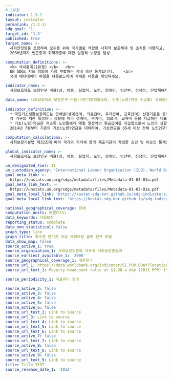 ```yaml
---
# 1유형 
indicator: 1.3.1
layout: indicator
permalink: /1-3-1/
sdg_goal: '1'
target_id: '1.3'
published: true
target_name: >-
  사회안전망을 포함하여 모두를 위해 국가별로 적합한 사회적 보호체제 및 조치를 이행하고, 
  2030년까지 빈곤층과 취약계층에 대한 실질적 보장을 달성

computation_definitions: >-
  <b> 국내통계(1유형) </b>   <br>
  UN SDGs 지표 정의에 가장 부합하는 국내 생산 통계입니다.    <br>
  국내 메타데이터 파일을 다운로드하여 자세한 내용을 확인하세요.

indicator_name: >-
  사회보호제도 보장인구 비율(성, 아동, 실업자, 노인, 장애인, 임산부, 신생아, 산업재해자, 빈곤층 및 취약계층별)

data_name: 사회보호제도 보장인구 비율(국민기초생활보장, 기초(노령)연금 수급률) 사회보장통계
  
indicator_definition: >-
  * 국민기초생활보장제도는 급여별(생계급여, 의료급여, 주거급여, 교육급여) 선정기준을 충족한 대상에게 
  각 가구의 처한 특성이나 상황에 따라 생계비, 주거비, 의료비, 교육비 등을 지급하는 대표적인 공공부조제도임   <br>
  * 기초(노령)연금은 저소득 노인들에게 매월 일정액의 현금급여를 지급함으로써 노인의 생활 안정을 지원하고 복지를 증진하는 제도임. 
  2014년 7월부터 기존의 기초(노령)연금을 대체하여, 기초연금을 65세 이상 전체 노인인구의 70%에 대해 지급하고 있음   

computation_calculations: >-
  사회보장기본법 제32조에 따라 국가와 지자체 등의 제출기관이 작성한 승인 및 미승인 통계들을 분석하여 발간

global_indicator_name: >-
  사회보호제도 보장인구 비율(성, 아동, 실업자, 노인, 장애인, 임산부, 신생아, 산업재해자, 빈곤층 및 취약계층별)

un_designated_tier: II
un_custodian_agency: 'International Labour Organization (ILO), World Bank (WB)'
goal_meta_link: >-
  https://unstats.un.org/sdgs/metadata/files/Metadata-01-03-01a.pdf   
goal_meta_link_text: >-
  https://unstats.un.org/sdgs/metadata/files/Metadata-01-03-01a.pdf   
goal_meta_local_link: 'https://kostat-sdg-kor.github.io/sdg-indicators/public/data/Metadata-01-03-01_KOR.pdf'
goal_meta_local_link_text: 'https://kostat-sdg-kor.github.io/sdg-indicators/public/data/Metadata-01-03-01_KOR.pdf'

national_geographical_coverage: 전체
computation_units: 퍼센트(%)
data_keywords: 사회보장
reporting_status: complete
data_non_statistical: false
graph_type: line
graph_title: 최소한 한가지 이상 사회보장 급여 인구 비율
data_show_map: false
source_active_1: true
source_organisation_1: 사회보장위원회 사무국 사회보장총괄과
source_earliest_available_1: '2006'
source_geographical_coverage_1: 대한민국
source_url_1: https://data.worldbank.org/indicator/SI.POV.DDAY?locations=KR
source_url_text_1: Poverty headcount ratio at $1.90 a day (2011 PPP) (% of population)

source_periodicity_1: 지표마다 상이

source_active_2: false
source_active_3: false
source_active_4: false
source_active_5: false
source_active_6: false
source_url_text_2: Link to Source
source_url_3: Link to source
source_url_text_4: Link to source
source_url_text_5: Link to source
source_url_text_6: Link to source
source_active_7: false
source_url_text_7: Link to source
source_active_8: false
source_url_text_8: Link to source
source_active_9: false
source_url_text_9: Link to source
title: Title TEST
source_release_date_1: '2012'
---
```

